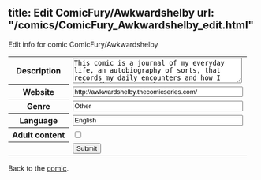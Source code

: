 title: Edit ComicFury/Awkwardshelby
url: "/comics/ComicFury_Awkwardshelby_edit.html"
---
Edit info for comic ComicFury/Awkwardshelby

<form name="comic" action="http://gaepostmail.appspot.com/comic/" method="post">
<table class="comicinfo">
<tr>
<th>Description</th><td><textarea name="description" cols="40" rows="3">This comic is a journal of my everyday life, an autobiography of sorts, that records my daily encounters and how I awkwardly react to them.</textarea></td>
</tr>
<tr>
<th>Website</th><td><input type="text" name="url" value="http://awkwardshelby.thecomicseries.com/" size="40"/></td>
</tr>
<tr>
<th>Genre</th><td><input type="text" name="genre" value="Other" size="40"/></td>
</tr>
<tr>
<th>Language</th><td><input type="text" name="language" value="English" size="40"/></td>
</tr>
<tr>
<th>Adult content</th><td><input type="checkbox" name="adult" value="adult" /></td>
</tr>
<tr>
<th></th><td>
<input type="hidden" name="comic" value="ComicFury_Awkwardshelby" />
<input type="submit" name="submit" value="Submit" />
</td>
</tr>
</table>
</form>

Back to the [comic](ComicFury_Awkwardshelby.html).
